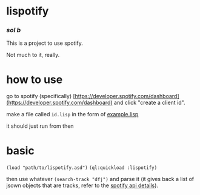 # lispotify
### _sol b_

This is a project to use spotify.

Not much to it, really.

# how to use
go to spotify (specifically) [https://developer.spotify.com/dashboard](https://developer.spotify.com/dashboard) and click "create a client id".

make a file called `id.lisp` in the form of [example.lisp](example.lisp)

it should just run from then

# basic
`(load "path/to/lispotify.asd")`
`(ql:quickload :lispotify)`

then use whatever `(search-track "dfj")` and parse it (it gives back a list of jsown objects that are tracks, refer to the [spotify api details](https://developer.spotify.com/documentation/web-api/reference/tracks/get-several-tracks/)).
